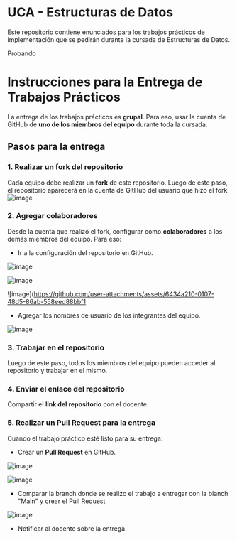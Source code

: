 # UCA - Estructuras de Datos

Este repositorio contiene enunciados para los trabajos prácticos de implementación que se pedirán durante la cursada de Estructuras de Datos.

Probando

# Instrucciones para la Entrega de Trabajos Prácticos

La entrega de los trabajos prácticos es **grupal**. Para eso, usar la cuenta de GitHub de **uno de los miembros del equipo** durante toda la cursada.

## Pasos para la entrega

### 1. Realizar un fork del repositorio  
Cada equipo debe realizar un **fork** de este repositorio. Luego de este paso, el repositorio aparecerá en la cuenta de GitHub del usuario que hizo el fork.
![image](https://github.com/user-attachments/assets/88dbbe3d-2ed0-4b4d-977a-e451f7229dca)

### 2. Agregar colaboradores  
Desde la cuenta que realizó el fork, configurar como **colaboradores** a los demás miembros del equipo. Para eso:
   - Ir a la configuración del repositorio en GitHub.

  ![image](https://github.com/user-attachments/assets/3a6b1da9-2622-4504-abd1-ac4cfd52864d)

  ![image](https://github.com/user-attachments/assets/aaec82a8-d9e3-456d-828e-aaf9025b9ffa)
  
  ![image](https://github.com/user-attachments/assets/6434a210-0107-48d5-86ab-558eed88bbf1
  
   - Agregar los nombres de usuario de los integrantes del equipo.

  ![image](https://github.com/user-attachments/assets/8ff27756-eba9-4f13-becc-e1eccd2e875f)

### 3. Trabajar en el repositorio  
Luego de este paso, todos los miembros del equipo pueden acceder al repositorio y trabajar en el mismo.

### 4. Enviar el enlace del repositorio  
Compartir el **link del repositorio** con el docente.

### 5. Realizar un **Pull Request** para la entrega  
Cuando el trabajo práctico esté listo para su entrega:
   - Crear un **Pull Request** en GitHub.

  ![image](https://github.com/user-attachments/assets/307f2593-91c2-41fc-b0f7-902e9bebc133)

  ![image](https://github.com/user-attachments/assets/8081d5a3-a7cd-4327-a6b2-1cba83abf056)

   - Comparar la branch donde se realizo el trabajo a entregar con la blanch "Main" y crear el Pull Request

  ![image](https://github.com/user-attachments/assets/69494c47-fced-4f7d-81e9-e6e65091d2c5)
 
   - Notificar al docente sobre la entrega.

